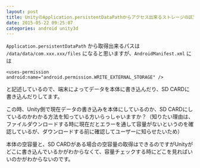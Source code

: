 ```yaml
---
layout: post
title: UnityのApplication.persistentDataPathからアクセス出来るストレージの区別について
date: 2015-05-22 09:25:07
categories: android unity3d
---
```

<!-- {% raw %} -->
<p><code>Application.persistentDataPath</code> から取得出来るパスは <code>/data/data/com.xxx.xxx/files</code> になると思いますが、<code>AndroidManifest.xml</code> には</p>

<pre><code>&lt;uses-permission android:name="android.permission.WRITE_EXTERNAL_STORAGE" /&gt;
</code></pre>

<p>と記述しているので、端末によってデータを本体に書き込んだり、SD CARDに書き込んだりしてます。</p>

<p>この時、Unity側で現在データの書き込みを本体にしているのか、SD CARDにしているのかわかる方法を知っている方いらっしゃいますか？（知りたい理由は、ファイルダウンロードする時に現在だとエラーを通して容量がないというのを確認しているが、ダウンロードする前に確認してユーザーに知らせたいため）</p>

<p>本体の空容量と、SD CARDがある場合の空容量の取得はできるのですがUnityがどこに書き込んでいるかがわからなくて、容量チェックする時にどこを見ればいいのかがわからないのです。</p>
<!-- {% endraw %} -->
